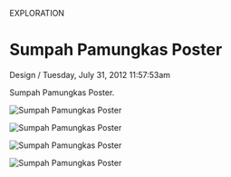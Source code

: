 <p class="type">EXPLORATION</p>

# Sumpah Pamungkas Poster

<p class="meta">Design  /  Tuesday, July 31, 2012 11:57:53am</p>

Sumpah Pamungkas Poster.

![Sumpah Pamungkas Poster](https://farooq-agent.web.app/assets/images/works/details/60-sumpah-pamungkas-poster/i68.png)

![Sumpah Pamungkas Poster](https://farooq-agent.web.app/assets/images/works/details/60-sumpah-pamungkas-poster/i67.png)

![Sumpah Pamungkas Poster](https://farooq-agent.web.app/assets/images/works/details/60-sumpah-pamungkas-poster/i66.png)

![Sumpah Pamungkas Poster](https://farooq-agent.web.app/assets/images/works/details/60-sumpah-pamungkas-poster/i77.png)
